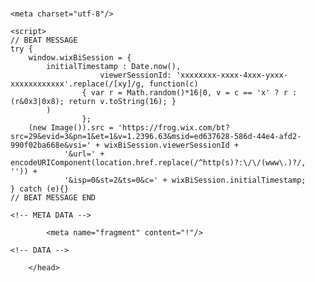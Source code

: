 #
<!DOCTYPE html>
<html>
<head>
    <meta http-equiv="X-UA-Compatible" content="IE=Edge"/>
             
    
    <meta charset="utf-8"/>
<title>litfam</title>
<meta name="fb_admins_meta_tag" content=""/>
<link rel="shortcut icon" href="https://www.wix.com/favicon.ico" type="image/x-icon"/>
<link rel="apple-touch-icon" href="https://www.wix.com/favicon.ico" type="image/x-icon"/>
    <script type="text/javascript">
    var santaBase = 'https://static.parastorage.com/services/santa/1.2396.63';
                var clientSideRender = true;
                </script>

<script defer src="https://static.parastorage.com/services/third-party/requirejs/2.1.15/require.min.js"></script>
<script defer src="https://static.parastorage.com/services/santa/1.2396.63/app/main-r.min.js"></script>


<link rel="prefetch" href="https://static.parastorage.com/services/third-party/react/0.14.3/react-with-addons.min.js">
<link rel="prefetch" href="https://static.parastorage.com/services/third-party/tweenmax/1.19.0/minified/TweenMax.min.js">
<link rel="prefetch" href="https://static.parastorage.com/services/third-party/lodash/4.17.4/dist/lodash.min.js">

<link rel="preconnect" href="https://static.wixstatic.com/">
<link rel="preconnect" href="//fonts.googleapis.com">
    <meta http-equiv="X-Wix-Renderer-Server" content="app-jvm14c.42.wixprod.net"/>
<meta http-equiv="X-Wix-Meta-Site-Id" content="ed637628-586d-44e4-afd2-990f02ba668e"/>
<meta http-equiv="X-Wix-Application-Instance-Id" content="4f156c0c-1da9-4f0a-8237-1a6d5c97729a"/>
<meta http-equiv="X-Wix-Published-Version" content="38"/>

<meta http-equiv="etag" content="ddae317a9829738be0dfb82303e26ba6"/>
<meta property="og:title" content="litfam"/>
<meta property="og:type" content="article"/>
<meta property="og:url" content="https://masjame23.wixsite.com/litfam"/>
<meta property="og:site_name" content="litfam"/>
<meta name="SKYPE_TOOLBAR" content="SKYPE_TOOLBAR_PARSER_COMPATIBLE"/>

<meta id="wixMobileViewport" name="viewport" content="width=980, user-scalable=yes"/>



        

    <script>
    // BEAT MESSAGE
    try {
        window.wixBiSession = {
            initialTimestamp : Date.now(),
                        viewerSessionId: 'xxxxxxxx-xxxx-4xxx-yxxx-xxxxxxxxxxxx'.replace(/[xy]/g, function(c)
                    { var r = Math.random()*16|0, v = c == 'x' ? r : (r&0x3|0x8); return v.toString(16); }
            )
                    };
        (new Image()).src = 'https://frog.wix.com/bt?src=29&evid=3&pn=1&et=1&v=1.2396.63&msid=ed637628-586d-44e4-afd2-990f02ba668e&vsi=' + wixBiSession.viewerSessionId +
                '&url=' + encodeURIComponent(location.href.replace(/^http(s)?:\/\/(www\.)?/, '')) +
                '&isp=0&st=2&ts=0&c=' + wixBiSession.initialTimestamp;
    } catch (e){}
    // BEAT MESSAGE END
</script>

    

    <!-- META DATA -->
<script type="text/javascript">

    var serviceTopology = {"serverName":"app-jvm14c.42.wixprod.net","cacheKillerVersion":"1","staticServerUrl":"https://static.parastorage.com/","usersScriptsRoot":"https://static.parastorage.com/services/wix-users/2.660.0","biServerUrl":"https://frog.wix.com/","userServerUrl":"https://users.wix.com/","billingServerUrl":"https://premium.wix.com/","mediaRootUrl":"https://static.wixstatic.com/","logServerUrl":"https://frog.wix.com/plebs","monitoringServerUrl":"https://TODO/","usersClientApiUrl":"https://users.wix.com/wix-users","publicStaticBaseUri":"https://static.parastorage.com/services/wix-public/1.231.0","basePublicUrl":"https://www.wix.com/","postLoginUrl":"https://www.wix.com/my-account","postSignUpUrl":"https://www.wix.com/new/account","baseDomain":"wix.com","staticMediaUrl":"https://static.wixstatic.com/media","staticAudioUrl":"https://music.wixstatic.com/mp3","staticDocsUrl":"https://docs.wixstatic.com/ugd","emailServer":"https://assets.wix.com/common-services/notification/invoke","blobUrl":"https://static.parastorage.com/wix_blob","htmlEditorUrl":"http://editor.wix.com/html","siteMembersUrl":"https://users.wix.com/wix-sm","scriptsLocationMap":{"santa-versions":"https://static.parastorage.com/services/santa-versions/1.419.0","dbsm-viewer-app":"https://static.parastorage.com/services/dbsm-viewer-app/1.109.0","wix-music-embed":"https://static.parastorage.com/services/wix-music-embed/1.26.0","santa-resources":"https://static.parastorage.com/services/santa-resources/1.2.0","wixapps":"https://static.parastorage.com/services/wixapps/2.486.0","ecommerce":"https://static.parastorage.com/services/ecommerce/1.203.0","dbsm-editor-app":"https://static.parastorage.com/services/dbsm-editor-app/1.284.0","langs":"https://static.parastorage.com/services/langs/2.568.0","automation":"https://static.parastorage.com/services/automation/1.23.0","web":"https://static.parastorage.com/services/web/2.1229.72","sitemembers":"https://static.parastorage.com/services/sm-js-sdk/1.31.0","js-wixcode-sdk":"https://static.parastorage.com/services/js-wixcode-sdk/1.147.0","tpa":"https://static.parastorage.com/services/tpa/2.1062.0","wix-form-builder":"https://static.parastorage.com/services/wix-form-builder/1.3.0","wix-code-platform":"https://static.parastorage.com/services/wix-code-platform/1.11.0","santa":"https://static.parastorage.com/services/santa/1.2396.63","skins":"https://static.parastorage.com/services/skins/2.1229.72","core":"https://static.parastorage.com/services/core/2.1229.72","santa-members-viewer-app":"https://static.parastorage.com/services/santa-members-viewer-app/1.10.0","ck-editor":"https://static.parastorage.com/services/ck-editor/1.87.3","bootstrap":"https://static.parastorage.com/services/bootstrap/2.1229.72","santa-members-editor-app":"https://static.parastorage.com/services/santa-members-editor-app/1.13.0"},"developerMode":false,"productionMode":true,"staticServerFallbackUrl":"https://sslstatic.wix.com/","staticVideoUrl":"https://video.wixstatic.com/","cloudStorageUrl":"https://static.wixstatic.com/","usersDomainUrl":"https://users.wix.com/wix-users","scriptsDomainUrl":"https://static.parastorage.com/","userFilesUrl":"https://static.parastorage.com/","staticHTMLComponentUrl":"https://masjame23-wixsite-com.usrfiles.com/","secured":true,"ecommerceCheckoutUrl":"https://www.safer-checkout.com/","premiumServerUrl":"https://premium.wix.com/","digitalGoodsServerUrl":"https://dgs.wixapps.net/","wixCloudBaseDomain":"wix-code.com","mailServiceSuffix":"/_api/common-services/notification/invoke","staticVideoHeadRequestUrl":"https://storage.googleapis.com/video.wixstatic.com","protectedPageResolverUrl":"https://site-pages.wix.com/_api/wix-public-html-info-webapp/resolve_protected_page_urls","mediaUploadServerUrl":"https://files.wix.com/","publicStaticsUrl":"https://static.parastorage.com/services/wix-public/1.231.0"};
    var santaModels = true;
    var rendererModel = {"metaSiteId":"ed637628-586d-44e4-afd2-990f02ba668e","siteInfo":{"documentType":"UGC","applicationType":"HtmlWeb","siteId":"4f156c0c-1da9-4f0a-8237-1a6d5c97729a","siteTitleSEO":"litfam"},"clientSpecMap":{"1231":{"type":"public","applicationId":1231,"appDefinitionId":"1375baa8-8eca-5659-ce9d-455b2009250d","appDefinitionName":"Wix Get Subscribers","instance":"YzqOuGE92jmYzi9ljqAyUYi3f75U_w-8oyfl8oECTCw.eyJpbnN0YW5jZUlkIjoiMTM4OWFkZjItN2VhZS00OWY3LWFlN2QtZTgxODI1N2MxOTU5IiwiYXBwRGVmSWQiOiIxMzc1YmFhOC04ZWNhLTU2NTktY2U5ZC00NTViMjAwOTI1MGQiLCJzaWduRGF0ZSI6IjIwMTctMDgtMjRUMDE6MjU6MDIuMjY2WiIsInVpZCI6bnVsbCwiaXBBbmRQb3J0IjoiMTAzLjU1LjU4LjMvNjA3MjQiLCJ2ZW5kb3JQcm9kdWN0SWQiOm51bGwsImRlbW9Nb2RlIjpmYWxzZSwiYWlkIjoiMTAzYmI2MmEtNWUzOS00NTZiLWIzMjItMjUyZTNmZDk5NTBiIiwiYmlUb2tlbiI6ImZlZWFkYmRhLTI2YzMtMGQxMy0wMWFmLTcxMTcyN2M2N2ZkNyIsInNpdGVPd25lcklkIjoiODk4NTJkNmMtZmE0ZC00M2NlLTljYTAtZjY3NjljMGJmOWM2In0","sectionPublished":true,"sectionMobilePublished":false,"sectionSeoEnabled":true,"widgets":{"1375babd-6f2b-87ed-ff19-5778602c8b86":{"widgetUrl":"https:\/\/apps.wix.com\/shoutout-get-subscriber-server-webapp\/statics\/index","widgetId":"1375babd-6f2b-87ed-ff19-5778602c8b86","refreshOnWidthChange":true,"mobileUrl":"https:\/\/apps.wix.com\/shoutout-get-subscriber-server-webapp\/statics\/index","published":true,"mobilePublished":true,"seoEnabled":true,"preFetch":false,"shouldBeStretchedByDefault":false,"shouldBeStretchedByDefaultMobile":false}},"appRequirements":{"requireSiteMembers":false},"isWixTPA":true,"installedAtDashboard":false,"permissions":{"revoked":false}},"11":{"type":"sitemembers","applicationId":11,"collectionType":"Open","collectionFormFace":"Register","smcollectionId":"d3b23af0-8ec1-4da9-b555-659347fe600a"},"0":{"type":"appbuilder","applicationId":0,"appDefinitionId":"3d590cbc-4907-4cc4-b0b1-ddf2c5edf297","instanceId":"77ad6010-e317-4d05-b91d-383ea20157e2","state":"Initialized"}},"premiumFeatures":[],"geo":"AUS","languageCode":"en","previewMode":false,"userId":"89852d6c-fa4d-43ce-9ca0-f6769c0bf9c6","siteMetaData":{"preloader":{"uri":"","enabled":false},"adaptiveMobileOn":true,"quickActions":{"socialLinks":[],"colorScheme":"dark","configuration":{"quickActionsMenuEnabled":false,"navigationMenuEnabled":true,"phoneEnabled":false,"emailEnabled":false,"addressEnabled":false,"socialLinksEnabled":false}},"contactInfo":{"companyName":"","phone":"","fax":"","email":"","address":""}},"runningExperiments":{"appMarketCache":"new","reactAppMarketModals":"new","sv_hoverBox":"new","sv_dpages":"new","sv_smSocialLoginEnabledByDefault":"new","sv_ampLinkTag":"new","connectionsData":"new","sv_twitterMetaTags":"new","sv_mobileBgFixed":"new","sv_blogTranslateErrorMessage":"new","sv_listsBatchRequest":"new","sv_blogRelatedPosts":"new","sv_expandModeBi":"new","unescapeHeadTags":"old","sv_reportPerformance":"new","sv_cssDesignData":"new","useBeaconForPerformanceEvent":"new","sv_blogCountersHttpsRequest":"new","viewPortImageLoadingBi":"3000","sv_webpJPGSupport":"new","sv_addFirstTimeRenderBiEvents":"new","reactAppMarket":"new","sv_delelteItemsRecursively":"new","fontsTrackingInViewer":"new","sv_blogSocialCounters":"new","sv_addJsonldToHeadForSEO":"new","viewPortImageLoading":"new","allowScriptTagTypeJsonOnSeoMetatag":"old","retryOnConcurrencyError":"new","permalinkWithoutDate":"new","sv_faviconFromServer":"new","sv_mobileBG":"new","sv_blogAuthorAsALink":"new","packagescache":"new","fontScaling":"new","hashPasswordOnServer":"new","sv_tpaAddChatApp":"new","sv_blogOldUrlShareFix":"new","sv_SendSdkMethodBI":"new","sv_addBorderToElementBounds":"new","sv_partialReLayout":"new","sv_blogNotifySocialCounters":"new","sv_qab":"new","sv_blogLikeCounters":"new","sv_robotsIndexingMetaTag":"new","sv_addBlogPerformanceBiEvents":"new","sv_grid":"new","sv_NewFacebookConversionPixel":"new","sv_ssrDisableWixAds":"new","sv_mobileSpachtelPattern":"new","sv_tpaPerformanceBi":"new","sv_unpackTextMeasureByMinHeight":"new","sv_alwaysEnableMobileZoom":"new","sv_tpaFilterSubSections":"new"},"urlFormatModel":{"format":"slash","forbiddenPageUriSEOs":["app","apps","_api","robots.txt","sitemap.xml","feed.xml","sites"],"pageIdToResolvedUriSEO":{}},"passwordProtectedPages":[],"useSandboxInHTMLComp":true,"siteMediaToken":"eyJhbGciOiJIUzI1NiJ9.eyJpc3MiOiJhcHA6MzQ2NjQ5MDcwMDI5NzIwNiIsInN1YiI6InVzZXI6ODk4NTJkNmMtZmE0ZC00M2NlLTljYTAtZjY3NjljMGJmOWM2IiwiYXVkIjoidXJuOnNlcnZpY2U6ZmlsZS51cGxvYWQiLCJleHAiOjE1MDQxNDI3MDIsImlhdCI6MTUwMzUzNzkwMiwianRpIjoiekgxYVV4SEIyRS1uNVBrcnk5dVJ2ZyJ9.Mi9BxA0QiG8Ebgc4bdsPB_e3jJkKBxNcPCo6UdONj3Y","pagesPlatformApplications":{}};
    var publicModel = {"domain":"wixsite.com","externalBaseUrl":"https:\/\/masjame23.wixsite.com\/litfam","unicodeExternalBaseUrl":"https:\/\/masjame23.wixsite.com\/litfam","pageList":{"pages":[{"pageId":"mainPage","title":"HOME","pageUriSEO":"home","pageJsonFileName":"89852d_e9f02cba3f35abd383c749a7a0741156_35.json"},{"pageId":"c1se","title":"ABOUT ME","pageUriSEO":"about_us","pageJsonFileName":"89852d_346b3518b5a24fbbcf3eccc0c789e89e_17.json"},{"pageId":"cwvn","title":"PORTFOLIO","pageUriSEO":"portfolio","pageJsonFileName":"89852d_d34f61b777d39db01b2d3ea0f12bedb2_36.json"},{"pageId":"upriq","title":"Subscribe (Top)","pageUriSEO":"popup-upriq","pageJsonFileName":"89852d_1cb26e00f7185bc2e416145fda5051ff_24.json"},{"pageId":"r6y9j","title":"OTHER INFO","pageUriSEO":"other-info","pageJsonFileName":"89852d_623d882d8e30989dce5e887adb0cdc94_33.json"},{"pageId":"c11m6","title":"CONTACT","pageUriSEO":"contact","pageJsonFileName":"89852d_7fe992796c6a8921ee3b59ac7a2cad96_29.json"},{"pageId":"wkbvk","title":"Viedos","pageUriSEO":"viedos","pageJsonFileName":"89852d_f0fe9e459941b44984b88f1e09444ca8_33.json"}],"mainPageId":"mainPage","masterPageJsonFileName":"89852d_95111a06d42d872232a21ad136423288_36.json","topology":[{"baseUrl":"https:\/\/static.wixstatic.com\/","parts":"sites\/{filename}.z?v=3"},{"baseUrl":"https:\/\/staticorigin.wixstatic.com\/","parts":"sites\/{filename}.z?v=3"},{"baseUrl":"https:\/\/fallback.wix.com\/","parts":"wix-html-editor-pages-webapp\/page\/{filename}"}]},"timeSincePublish":809066,"favicon":"","deviceInfo":{"deviceType":"Desktop","browserType":"Chrome","browserVersion":57},"siteRevision":38,"sessionInfo":{"hs":1919320028,"svSession":"9a2e4f54cc038c769668588dac2c9aa9c8075fde877071cf68560369c5b5e1ac6bec7a975362a5b2631fe8e79a951d5d1e60994d53964e647acf431e4f798bcd0de16b57b83470e753bd4fae15628467933d10624424ebe7794ab16ff7a383d8","ctToken":"YzJnYWltSnMwSVB1UHVTcnc3S2xYdnlSR21pQ3JFWVhKRGJMX01DMlpUb3x7InVzZXJBZ2VudCI6Ik1vemlsbGEvNS4wIChNYWNpbnRvc2g7IEludGVsIE1hYyBPUyBYIDEwXzEyXzQpIEFwcGxlV2ViS2l0LzUzNy4zNiAoS0hUTUwsIGxpa2UgR2Vja28pIENocm9tZS81Ny4wLjI5ODcuMTMzIFNhZmFyaS81MzcuMzYiLCJ2YWxpZFRocm91Z2giOjE1MDQxNDI3MDIyNjZ9","isAnonymous":false},"metaSiteFlags":[],"siteMembersProtectedPages":[],"indexable":true,"hasBlogAmp":false,"renderTime":1503537902267};

    

    var googleAnalytics = "UA-2117194-61"
    ;

    var googleRemarketing = "";
    var facebookRemarketing = "";
    var yandexMetrika = "";

</script>



            <meta name="fragment" content="!"/>
    
    <!-- DATA -->
<script type="text/javascript">
    var adData = {"topLabel":"<span class=\"smallMusa\">(Wix-Logo) </span>Create a <span class=\"smallLogo\">Wix</span> site!","topContent":"100s of templates<br />No coding needed<br /><span class=\"emphasis spacer\">Start now >></span>","footerLabel":"<div class=\"adFootBox\"><div class=\"siteBanner\" ><div class=\"siteBanner\"><div class=\"wrapper\"><div class=\"bigMusa\">(Wix Logo)</div><div class=\"txt shd\" style=\"color:#fff\">This site was created using </div> <div class=\"txt shd\"><a  href=\"http://www.wix.com?utm_campaign=vir_wixad_live&experiment_id=abtestbanner122400001\" style=\"color:#fff\"> WIX.com. </a></div> <div class=\"txt shd\" style=\"color:#fff\"> Create your own for FREE <span class=\"emphasis\"> >></span></div></div></div></div></div>","adUrl":"http://www.wix.com/lpviral/enviral?utm_campaign=vir_wixad_live&experiment_id=abtestbanner122400001"};
    var mobileAdData = {"footerLabel":"7c3dbd_67131d7bd570478689be752141d4e28a.jpg","adUrl":"http://www.wix.com?utm_campaign=vir_wixad_live&experiment_id=abtestbanner122400001"};
    var usersDomain = "https://users.wix.com/wix-users";
        </script>
        </head>
<body>
        <div id="SITE_CONTAINER"></div>

    
    
    
<div comp="wysiwyg.viewer.components.WixAds" skin="wysiwyg.viewer.skins.wixadsskins.WixAdsWebSkin" id="wixFooter"></div>
